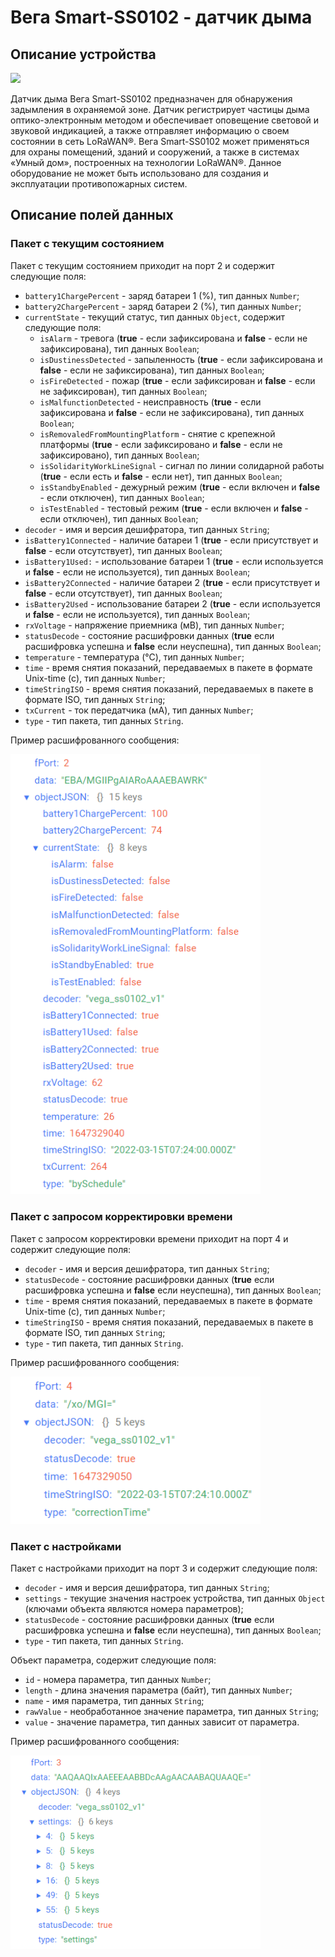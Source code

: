 # Вега Smart-SS0102 - датчик дыма


## Описание устройства
<img src="https://iotvega.com/content/ru/smart/um0101/ava.jpg" width="400" />

Датчик дыма Вега Smart-SS0102 предназначен для обнаружения задымления в охраняемой зоне. Датчик регистрирует частицы дыма оптико-электронным методом и обеспечивает оповещение световой и звуковой индикацией, а также отправляет информацию о своем состоянии в сеть LoRaWAN®.
Вега Smart-SS0102 может применяться для охраны помещений, зданий и сооружений, а также в системах «Умный дом», построенных на технологии LoRaWAN®.
Данное оборудование не может быть использовано для создания и эксплуатации противопожарных систем.


## Описание полей данных

### Пакет с текущим состоянием

Пакет с текущим состоянием приходит на порт 2 и содержит следующие поля:
- `battery1ChargePercent` - заряд батареи 1 (%), тип данных `Number`;
- `battery2ChargePercent` - заряд батареи 2 (%), тип данных `Number`;
- `currentState` - текущий статус, тип данных `Object`, содержит следующие поля:
    - `isAlarm` - тревога (**true** - если зафиксирована и **false** - если не зафиксирована), тип данных `Boolean`;
    - `isDustinessDetected` - запыленность (**true** - если зафиксирована и **false** - если не зафиксирована), тип данных `Boolean`;
    - `isFireDetected` - пожар (**true** - если зафиксирован и **false** - если не зафиксирован), тип данных `Boolean`;
    - `isMalfunctionDetected` - неисправность (**true** - если зафиксирована и **false** - если не зафиксирована), тип данных `Boolean`;
    - `isRemovaledFromMountingPlatform` - снятие с крепежной платформы (**true** - если зафиксировано и **false** - если не зафиксировано), тип данных `Boolean`;
    - `isSolidarityWorkLineSignal` - сигнал по линии солидарной работы (**true** - если есть и **false** - если нет), тип данных `Boolean`;
    - `isStandbyEnabled` - дежурный режим (**true** - если включен и **false** - если отключен), тип данных `Boolean`;
    - `isTestEnabled` - тестовый режим (**true** - если включен и **false** - если отключен), тип данных `Boolean`;
- `decoder` - имя и версия дешифратора, тип данных `String`;
- `isBattery1Connected` - наличие батареи 1 (**true** - если присутствует и **false** - если отсутствует), тип данных `Boolean`;
- `isBattery1Used:` - использование батареи 1 (**true** - если используется и **false** - если не используется), тип данных `Boolean`;
- `isBattery2Connected` - наличие батареи 2 (**true** - если присутствует и **false** - если отсутствует), тип данных `Boolean`;
- `isBattery2Used` - использование батареи 2 (**true** - если используется и **false** - если не используется), тип данных `Boolean`;
- `rxVoltage` - напряжение приемника (мВ), тип данных `Number`;
- `statusDecode` - состояние расшифровки данных (**true** если расшифровка успешна и **false** если неуспешна), тип данных `Boolean`;
- `temperature` - температура (°С), тип данных `Number`;
- `time` - время снятия показаний, передаваемых в пакете в формате Unix-time (с), тип данных `Number`;
- `timeStringISO` - время снятия показаний, передаваемых в пакете в формате ISO, тип данных `String`;
- `txCurrent` - ток передатчика (мА), тип данных `Number`;
- `type` - тип пакета, тип данных `String`.

Пример расшифрованного сообщения:

<img src="images/port2Message.png" width="400" />


### Пакет с запросом корректировки времени

Пакет с запросом корректировки времени приходит на порт 4 и содержит следующие поля:
- `decoder` - имя и версия дешифратора, тип данных `String`;
- `statusDecode` - состояние расшифровки данных (**true** если расшифровка успешна и **false** если неуспешна), тип данных `Boolean`;
- `time` - время снятия показаний, передаваемых в пакете в формате Unix-time (с), тип данных `Number`;
- `timeStringISO` - время снятия показаний, передаваемых в пакете в формате ISO, тип данных `String`;
- `type` - тип пакета, тип данных `String`.

Пример расшифрованного сообщения:

<img src="images/port4Message.png" width="400" />


### Пакет с настройками

Пакет с настройками приходит на порт 3 и содержит следующие поля:
- `decoder` - имя и версия дешифратора, тип данных `String`;
- `settings` - текущие значения настроек устройства, тип данных `Object` (ключами объекта являются номера параметров);
- `statusDecode` - состояние расшифровки данных (**true** если расшифровка успешна и **false** если неуспешна), тип данных `Boolean`;
- `type` - тип пакета, тип данных `String`.

Объект параметра, содержит следующие поля:
- `id` - номера параметра, тип данных `Number`;
- `length` - длина значения параметра (байт), тип данных `Number`;
- `name` - имя параметра, тип данных `String`;
- `rawValue` - необработанное значение параметра, тип данных `String`;
- `value` - значение параметра, тип данных зависит от параметра.

Пример расшифрованного сообщения:

<img src="images/port3Message.png" width="400" />